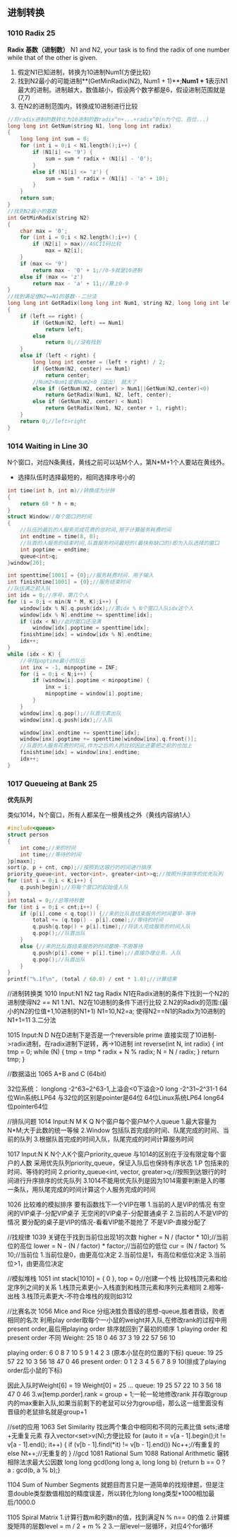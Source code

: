 ## 进制转换
### 1010 Radix 25
**Radix 基数（进制数）**
N1 and N2, your task is to find the radix of one number while that of the other is given.
1. 假定N1已知进制，转换为10进制Num1(方便比较)
2. 找到N2最小的可能进制**(GetMinRadix(N2), Num1 + 1)**;**Num1 + 1**表示N1最大的进制。进制越大，数值越小，假设两个数字都是6，假设进制范围就是(7,7)
3. 在N2的进制范围内，转换成10进制进行比较
```C++
//将radix进制的数转化为10进制的数radix^n+...+radix^0(n为个位、百位...)
long long int GetNum(string N1, long long int radix)
{
	long long int sum = 0;
	for (int i = 0;i < N1.length();i++) {
		if (N1[i] <= '9') {
			sum = sum * radix + (N1[i] - '0');
		}
		else if (N1[i] <= 'z') {
			sum = sum * radix + (N1[i] - 'a' + 10);
		}
	}
	return sum;
}
//找到N2最小的基数
int GetMinRadix(string N2)
{
	char max = '0';
	for (int i = 0;i < N2.length();i++) {
		if (N2[i] > max)//ASCII码比较
			max = N2[i];
	}
	if (max <= '9')
		return max - '0' + 1;//0-9就是10进制
	else if (max <= 'z')
		return max - 'a' + 11;//算上0-9
}
//找到满足使N2==N1的基数--二分法
long long int GetRadix(long long int Num1, string N2, long long int left, long long int right)
{
	if (left == right) {
		if (GetNum(N2, left) == Num1)
			return left;
		else
			return 0;//没有找到
	}
	else if (left < right) {
		long long int center = (left + right) / 2;
		if (GetNum(N2, center) == Num1)
			return center;
		//Num2>Num1或者Num2<0（溢出） 就大了
		else if (GetNum(N2, center) > Num1||GetNum(N2,center)<0)
			return GetRadix(Num1, N2, left, center);
		else if (GetNum(N2, center) < Num1)
			return GetRadix(Num1, N2, center + 1, right);
	}
	return 0;//left>right
}
```

### 1014 Waiting in Line 30
N个窗口，对应N条黄线，黄线之前可以站M个人，第N*M+1个人要站在黄线外。
- 选择队伍时选择最短的，相同选择序号小的
```C++
int time(int h, int m)//转换成为分钟
{
	return 60 * h + m;
}
struct Window//每个窗口的时间
{
	//队伍的最后的人服务完成花费的总时间,用于计算服务耗费时间
	int endtime = time(8, 0);
	//队首的人服务的结束时间,队首服务时间最短的(最快有缺口的)即为入队选择的窗口
	int poptime = endtime;
	queue<int>q;
}window[20];
```
```C++
int spenttime[1001] = {0};//服务耗费时间，用于输入
int finishtime[1001] = {0};//服务结束时间
//队伍满之前入队
int idx = 0;//序号，第几个人
for (i = 0;i < min(N * M, K);i++) {
	window[idx % N].q.push(idx);//第idx % N个窗口入队idx这个人
	window[idx % N].endtime += spenttime[idx];
	if (idx < N)//此时窗口还没满
		window[idx].poptime = spenttime[idx];
	finishtime[idx] = window[idx % N].endtime;
	idx++;
}
while (idx < K) {
	//寻找poptime最小的队伍
	int inx = -1, minpoptime = INF;
	for (i = 0;i < N;i++) {
		if (window[i].poptime < minpoptime) {
			inx = i;
			minpoptime = window[i].poptime;
		}
	}
	window[inx].q.pop();//队首元素出队
	window[inx].q.push(idx);//入队

	window[inx].endtime += spenttime[idx];
	window[inx].poptime += spenttime[window[inx].q.front()];
	//队首的人服务花费的时间,作为之后的人的比较因此还要把之前的也加上
	finishtime[idx] = window[inx].endtime;
	idx++;
}
```
### 1017 Queueing at Bank 25
**优先队列**

类似1014，N个窗口，所有人都呆在一根黄线之外（黄线内容纳1人）
```C++
#include<queue>
struct person
{
	int come;//来的时间
	int time;//等待的时间
}p[maxn];
sort(p, p + cnt, cmp);//按照到达银行的时间进行排序
priority_queue<int, vector<int>, greater<int>>q;//按照升序排序的优先队列
for (int i = 0;i < K;i++) {
	q.push(begin);//将每个窗口的起始值入队
}
int total = 0;//总等待秒数
for (int i = 0;i < cnt;i++) {
	if (p[i].come < q.top()) {//来的比队首结束服务的时间要早-等待
		total += (q.top() - p[i].come);//等待的时间
		q.push(q.top() + p[i].time);//将该人完成服务的时间入队
		q.pop();//队首出队
	}
	else {//来的比队首结束服务的时间要晚-不用等待
		q.push(p[i].come + p[i].time);//直接办理业务，入队
		q.pop();//队首出队
	}
}
printf("%.1f\n", (total / 60.0) / cnt * 1.0);//计算结果
```
//进制转换类
1010 Input:N1 N2 tag Radix
N1在Radix进制的条件下找到一个N2的进制使得N2 == N1
1.N1、N2在10进制的条件下进行比较
2.N2的Radix的范围:(最小的N2的位值+1,10进制的N1+1)
N1=10,N2=a;  使得N2==N1的Radix为10进制的N1+1=11
3.二分法

1015 Input:N D
N在D进制下是否是一个reversible prime
直接实现了10进制->radix进制，在radix进制下逆转，再->10进制
int reverse(int N, int radix) {
	int tmp = 0;
	while (N) {
		tmp = tmp * radix + N % radix;
		N = N / radix;
	}
	return tmp;
}

//数据溢出
1065 A+B and C (64bit)

32位系统：
longlong -2^63~2^63-1,上溢会<0下溢会>0 long -2^31~2^31-1
64位Win系统LLP64
与32位的区别是pointer是64位
64位Linux系统LP64
long64位pointer64位

//排队问题
1014 Input:N M K Q N个窗户每个窗户M个人queue
1.最大容量为N*M;大于此数的统一等候
2.Window 包括队首完成的时间、队尾完成的时间、当前的队列
3.根据队首完成的时间入队，队尾完成的时间计算服务时间

1017 Input:N K N个人K个窗户priority_queue
与1014的区别在于没有限定每个窗户的人数 采用优先队列priority_queue，保证入队后也保持有序状态
1.P 包括来的时间、等待的时间
2.priority_queue<int, vector<int>, greater<int>>q;//按照到达银行的时间进行升序排序的优先队列
3.1014不能用优先队列是因为1014需要判断是入的哪一条队，用队尾完成的时间计算这个人服务完成的时间

1026 比较难的模拟排序
要有函数找下一个VIP在哪
1.当前的人是VIP的情况
有空闲的VIP桌子-分配VIP桌子
无空闲的VIP桌子-分配普通桌子
2.当前的人不是VIP的情况
要分配的桌子是VIP的情况-看看VIP能不能抢了
不是VIP-直接分配了

//找规律
1039
关键在于找到当前位出现1的次数
higher = N / (factor * 10);//当前位的高位
lower = N - (N / factor) * factor;//当前位的低位
cur = (N / factor) % 10;//当前位
1.当前位是0，由更高位决定
2.当前位是1，有高位和低位决定
3.当前位>1，由更高位决定

//模拟堆栈
1051
int stack[1010] = { 0 }, top = 0;//创建一个栈
比较栈顶元素和给定序列之间的关系
1.栈顶元素更小-入栈直到和栈顶元素和序列元素相同
2.相等-出栈
3.栈顶元素更大-不符合堆栈的规则如312

//比赛名次
1056 Mice and Rice
分组决胜负晋级的思想-queue,胜者晋级，败者相同的名次
利用play order取每个一小鼠的weight并入队,在修改rank的过程中用present order,最后用playing order 排序就回到了最初的顺序
1.playing order 和 present order 不同
Weight:       25 18 0 46 37 3 19 22 57 56 10

playing order: 6 0 8 7 10 5 9 1 4 2 3 (原本小鼠在的位置的下标)
queue:        19 25 57 22 10 3 56 18 47 0 46
present order: 0 1 2 3 4  5 6 7 8 9 10(排成了playing order后小鼠的下标)

因此入队时Weight[6] = 19 Weight[0] = 25 ...
queue:    19 25 57 22 10 3 56 18 47 0 46
3.w[temp.porder].rank = group + 1;一轮一轮地修改rank
并存取group内的max重新入队,如果当前剩下的老鼠可以分为group组，那么这一组里面没有晋级的老鼠排名就是group+1

//set的应用
1063 Set Similarity 
找出两个集合中相同和不同的元素比值
set<int>s;递增+无重复元素
存入vector<set<int>>v(N);方便比较
for (auto it = v[a - 1].begin();it != v[a - 1].end(); it++) {
	if (v[b - 1].find(*it) != v[b - 1].end())
		Nc++;//有重复的
	else
		Nt++;//无重复的
}
//gcd
1081 Rational Sum
1088 Rational Arithmetic
辗转相除法求最大公因数
long long gcd(long long a, long long b) {return b == 0 ? a : gcd(b, a % b);}

1104 Sum of Number Segments
就题目而言只是一道简单的找规律题，但是注意double类型数值相加的精度误差，所以转化为long long类型*1000相加最后/1000.0

1105 Spiral Matrix
1.计算行数m和列数n的值，找到满足N % n== 0的值
2.计算螺旋矩阵的层数level = m / 2 + m % 2
3.一层level一层循环，对应4个for循环

